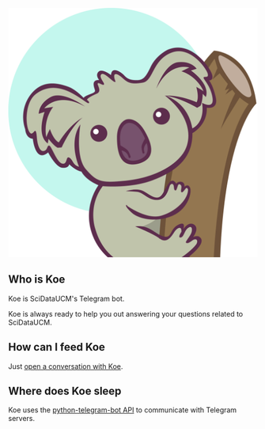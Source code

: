 ![Koe square image](koe.png "Koe!")

## Who is Koe

Koe is SciDataUCM's Telegram bot.

Koe is always ready to help you out answering your questions related to SciDataUCM.

## How can I feed Koe

Just [open a conversation with Koe](https://t.me/KoeBot).

## Where does Koe sleep

Koe uses the [python-telegram-bot API](https://python-telegram-bot.org/) to communicate with Telegram servers.
